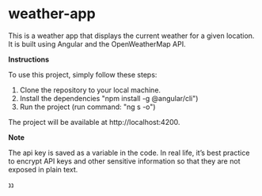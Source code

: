 # weather-app

This is a weather app that displays the current weather for a given location. It is built using Angular and the OpenWeatherMap API.

**Instructions**

To use this project, simply follow these steps:

1. Clone the repository to your local machine.
2. Install the dependencies "npm install -g @angular/cli")
3. Run the project (run command: "ng s -o")

The project will be available at http://localhost:4200.

**Note**

The api key is saved as a variable in the code. In real life, it’s best practice to encrypt API keys and other sensitive information so that they are not exposed in plain text.

ננ


